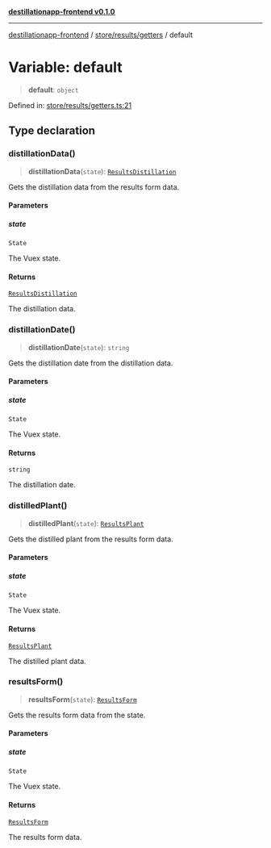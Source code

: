 [**destillationapp-frontend v0.1.0**](../../../../README.md)

***

[destillationapp-frontend](../../../../modules.md) / [store/results/getters](../README.md) / default

# Variable: default

> **default**: `object`

Defined in: [store/results/getters.ts:21](https://github.com/DestillApp/main/blob/76aba95a5d8c1d9174ebde73d7b50f0ea64b491a/frontend/src/store/results/getters.ts#L21)

## Type declaration

### distillationData()

> **distillationData**(`state`): [`ResultsDistillation`](../../../../types/forms/resultsForm/interfaces/ResultsDistillation.md)

Gets the distillation data from the results form data.

#### Parameters

##### state

`State`

The Vuex state.

#### Returns

[`ResultsDistillation`](../../../../types/forms/resultsForm/interfaces/ResultsDistillation.md)

The distillation data.

### distillationDate()

> **distillationDate**(`state`): `string`

Gets the distillation date from the distillation data.

#### Parameters

##### state

`State`

The Vuex state.

#### Returns

`string`

The distillation date.

### distilledPlant()

> **distilledPlant**(`state`): [`ResultsPlant`](../../../../types/forms/resultsForm/interfaces/ResultsPlant.md)

Gets the distilled plant from the results form data.

#### Parameters

##### state

`State`

The Vuex state.

#### Returns

[`ResultsPlant`](../../../../types/forms/resultsForm/interfaces/ResultsPlant.md)

The distilled plant data.

### resultsForm()

> **resultsForm**(`state`): [`ResultsForm`](../../../../types/forms/resultsForm/interfaces/ResultsForm.md)

Gets the results form data from the state.

#### Parameters

##### state

`State`

The Vuex state.

#### Returns

[`ResultsForm`](../../../../types/forms/resultsForm/interfaces/ResultsForm.md)

The results form data.
